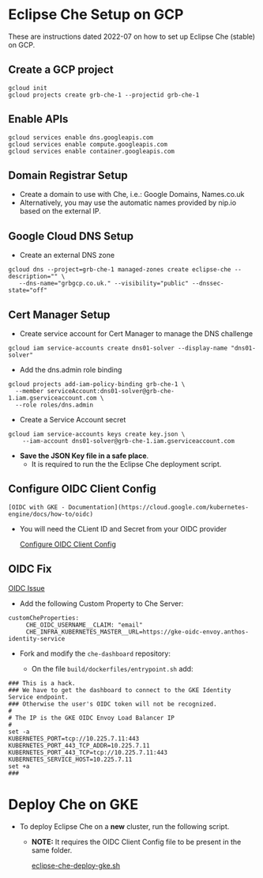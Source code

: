 # Eclipse Che Setup on GCP

These are instructions dated 2022-07 on how to set up Eclipse Che (stable) on GCP.

## Create a GCP project

```
gcloud init
gcloud projects create grb-che-1 --projectid grb-che-1
```

## Enable APIs

```
gcloud services enable dns.googleapis.com
gcloud services enable compute.googleapis.com
gcloud services enable container.googleapis.com
```

## Domain Registrar Setup

* Create a domain to use with Che, i.e.: Google Domains, Names.co.uk
* Alternatively, you may use the automatic names provided by nip.io based on the external IP.

## Google Cloud DNS Setup

* Create an external DNS zone

```
gcloud dns --project=grb-che-1 managed-zones create eclipse-che --description="" \
   --dns-name="grbgcp.co.uk." --visibility="public" --dnssec-state="off"
```

## Cert Manager Setup

* Create service account for Cert Manager to manage the DNS challenge

`gcloud iam service-accounts create dns01-solver --display-name "dns01-solver"`

* Add the dns.admin role binding

```
gcloud projects add-iam-policy-binding grb-che-1 \
  --member serviceAccount:dns01-solver@grb-che-1.iam.gserviceaccount.com \
  --role roles/dns.admin
```

* Create a Service Account secret

```
gcloud iam service-accounts keys create key.json \
    --iam-account dns01-solver@grb-che-1.iam.gserviceaccount.com
``` 

* **Save the JSON Key file in a safe place**. 
  * It is required to run the the Eclipse Che deployment script.

## Configure OIDC Client Config

    [OIDC with GKE - Documentation](https://cloud.google.com/kubernetes-engine/docs/how-to/oidc)

  * You will need the CLient ID and Secret from your OIDC provider
  
    [Configure OIDC Client Config](https://cloud.google.com/kubernetes-engine/docs/how-to/oidc#configuring_on_a_cluster)


## OIDC Fix

[OIDC Issue](https://github.com/eclipse/che/issues/21049#issuecomment-1067776895)

* Add the following Custom Property to Che Server:

```
customCheProperties:
     CHE_OIDC_USERNAME__CLAIM: "email"
     CHE_INFRA_KUBERNETES_MASTER__URL=https://gke-oidc-envoy.anthos-identity-service
```

* Fork and modify the `che-dashboard` repository:

  * On the file `build/dockerfiles/entrypoint.sh` add:

```
### This is a hack. 
### We have to get the dashboard to connect to the GKE Identity Service endpoint.
### Otherwise the user's OIDC token will not be recognized.
#
# The IP is the GKE OIDC Envoy Load Balancer IP
#
set -a 
KUBERNETES_PORT=tcp://10.225.7.11:443
KUBERNETES_PORT_443_TCP_ADDR=10.225.7.11
KUBERNETES_PORT_443_TCP=tcp://10.225.7.11:443
KUBERNETES_SERVICE_HOST=10.225.7.11
set +a
###
```

# Deploy Che on GKE

* To deploy Eclipse Che on a **new** cluster, run the following script.
  * **NOTE:** It requires the OIDC Client Config file to be present in the same folder.

    [eclipse-che-deploy-gke.sh](./eclipse-che-deploy-gke.sh)

